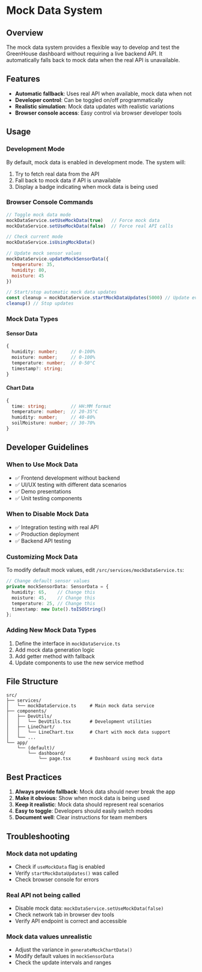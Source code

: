 # Mock Data System

## Overview
The mock data system provides a flexible way to develop and test the GreenHouse dashboard without requiring a live backend API. It automatically falls back to mock data when the real API is unavailable.

## Features
- **Automatic fallback**: Uses real API when available, mock data when not
- **Developer control**: Can be toggled on/off programmatically
- **Realistic simulation**: Mock data updates with realistic variations
- **Browser console access**: Easy control via browser developer tools

## Usage

### Development Mode
By default, mock data is enabled in development mode. The system will:
1. Try to fetch real data from the API
2. Fall back to mock data if API is unavailable
3. Display a badge indicating when mock data is being used

### Browser Console Commands

```javascript
// Toggle mock data mode
mockDataService.setUseMockData(true)   // Force mock data
mockDataService.setUseMockData(false)  // Force real API calls

// Check current mode
mockDataService.isUsingMockData()

// Update mock sensor values
mockDataService.updateMockSensorData({
  temperature: 35,
  humidity: 80,
  moisture: 45
})

// Start/stop automatic mock data updates
const cleanup = mockDataService.startMockDataUpdates(5000) // Update every 5 seconds
cleanup() // Stop updates
```

### Mock Data Types

#### Sensor Data
```typescript
{
  humidity: number;     // 0-100%
  moisture: number;     // 0-100%  
  temperature: number;  // 0-50°C
  timestamp?: string;
}
```

#### Chart Data
```typescript
{
  time: string;         // HH:MM format
  temperature: number;  // 20-35°C
  humidity: number;     // 40-80%
  soilMoisture: number; // 30-70%
}
```

## Developer Guidelines

### When to Use Mock Data
- ✅ Frontend development without backend
- ✅ UI/UX testing with different data scenarios
- ✅ Demo presentations
- ✅ Unit testing components

### When to Disable Mock Data
- ✅ Integration testing with real API
- ✅ Production deployment
- ✅ Backend API testing

### Customizing Mock Data

To modify default mock values, edit `/src/services/mockDataService.ts`:

```typescript
// Change default sensor values
private mockSensorData: SensorData = {
  humidity: 65,    // Change this
  moisture: 45,    // Change this
  temperature: 25, // Change this
  timestamp: new Date().toISOString()
};
```

### Adding New Mock Data Types

1. Define the interface in `mockDataService.ts`
2. Add mock data generation logic
3. Add getter method with fallback
4. Update components to use the new service method

## File Structure

```
src/
├── services/
│   └── mockDataService.ts     # Main mock data service
├── components/
│   ├── DevUtils/
│   │   └── DevUtils.tsx       # Development utilities
│   ├── LineChart/
│   │   └── LineChart.tsx      # Chart with mock data support
│   └── ...
└── app/
    └── (default)/
        └── dashboard/
            └── page.tsx       # Dashboard using mock data
```

## Best Practices

1. **Always provide fallback**: Mock data should never break the app
2. **Make it obvious**: Show when mock data is being used
3. **Keep it realistic**: Mock data should represent real scenarios
4. **Easy to toggle**: Developers should easily switch modes
5. **Document well**: Clear instructions for team members

## Troubleshooting

### Mock data not updating
- Check if `useMockData` flag is enabled
- Verify `startMockDataUpdates()` was called
- Check browser console for errors

### Real API not being called
- Disable mock data: `mockDataService.setUseMockData(false)`
- Check network tab in browser dev tools
- Verify API endpoint is correct and accessible

### Mock data values unrealistic
- Adjust the variance in `generateMockChartData()`
- Modify default values in `mockSensorData`
- Check the update intervals and ranges
